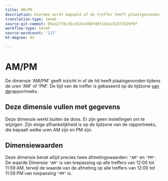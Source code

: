 ```yaml
---
title: AM/PM
description: Hiermee wordt bepaald of de treffer heeft plaatsgevonden tijdens uur 's ochtends of 's middags.
translation-type: tm+mt
source-git-commit: 05ea2778cd5cd324c660fd0f1d2ac02373829f0f
workflow-type: tm+mt
source-wordcount: '117'
ht-degree: 0%

---
```



# AM/PM

De dimensie &#39;AM/PM&#39; geeft inzicht in of de hit heeft plaatsgevonden tijdens de uren &#39;AM&#39; of &#39;PM&#39;. De tijd van de treffer is gebaseerd op de tijdzone [van de](/help/admin/admin/general-acct-settings-admin.md)rapportreeks.

## Deze dimensie vullen met gegevens

Deze dimensie werkt buiten de doos. Er zijn geen instellingen om te wijzigen. Zijn enige afhankelijkheid is op de tijdzone van de rapportreeks, die bepaalt welke uren AM zijn en PM zijn.

## Dimensiewaarden

Deze dimensie bevat altijd precies twee afmetingswaarden: `"AM"` en `"PM"`. De waarde Dimensie `"AM"` is van toepassing op alle treffers van 12:00 tot 11:59 AM, terwijl de waarde van de afmeting op alle treffers van 12:00 tot 11:59 PM van toepassing `"PM"` is.
